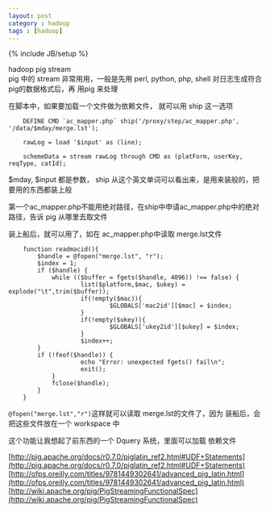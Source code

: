 ```yaml
---
layout: post
category : hadoop 
tags : [hadoop]
---
```

{% include JB/setup %}

hadoop pig stream  
pig 中的 stream 非常用用，一般是先用 perl, python, php, shell 对日志生成符合pig的数据格式后，再 用pig 来处理  

在脚本中，如果要加载一个文件做为依赖文件， 就可以用 ship 这一选项  


        DEFINE CMD `ac_mapper.php` ship('/proxy/step/ac_mapper.php', '/data/$mday/merge.lst');

        rawLog = load '$input' as (line);   

        schemeData = stream rawLog through CMD as (platForm, userKey, reqType, catId);


$mday, $input 都是参数， ship 从这个英文单词可以看出来，是用来装般的，把要用的东西都装上般  

第一个ac_mapper.php不能用绝对路径，在ship中申请ac_mapper.php中的绝对路径，告诉 pig 从哪里去取文件  

装上船后，就可以用了，如在 ac_mapper.php中读取 merge.lst文件 


        function readmacid(){
            $handle = @fopen("merge.lst", "r");
            $index = 1;
            if ($handle) {
                while (($buffer = fgets($handle, 4096)) !== false) {
                        list($platform,$mac, $ukey) = explode("\t",trim($buffer));
                        if(!empty($mac)){
                                $GLOBALS['mac2id'][$mac] = $index; 
                        }
                        if(!empty($ukey)){
                                $GLOBALS['ukey2id'][$ukey] = $index; 
                        }
                        $index++;
            }
            if (!feof($handle)) {
                        echo "Error: unexpected fgets() fail\n";
                        exit();
                }
                fclose($handle);
            }
        }


`@fopen("merge.lst","r")`这样就可以读取 merge.lst的文件了，因为 装船后，会把这些文件放在一个 workspace 中  


这个功能让我想起了前东西的一个 Dquery 系统，里面可以加载 依赖文件  

[http://pig.apache.org/docs/r0.7.0/piglatin_ref2.html#UDF+Statements](http://pig.apache.org/docs/r0.7.0/piglatin_ref2.html#UDF+Statements)  
[http://ofps.oreilly.com/titles/9781449302641/advanced_pig_latin.html](http://ofps.oreilly.com/titles/9781449302641/advanced_pig_latin.html)  
[http://wiki.apache.org/pig/PigStreamingFunctionalSpec](http://wiki.apache.org/pig/PigStreamingFunctionalSpec)  
